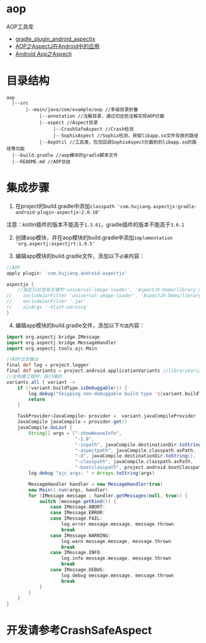 # aop

AOP工具库

- [gradle_plugin_android_aspectjx](https://github.com/HujiangTechnology/gradle_plugin_android_aspectjx)
- [AOP之AspectJ在Android中的应用](https://www.jianshu.com/p/80a1e70598fe)
- [Android Aop之Aspectj](https://www.zybuluo.com/TryLoveCatch/note/1430181)

# 目录结构

```
aop
  |--src
       |--main/java/com/example/aop //多级目录折叠
            |--annotation //注解目录，通过切这些注解实现AOP拦截
            |--aspect //Aspect目录
                 |--CrashSafeAspect //Crash检测
                 |--SophixAspect //Sophix检测，获取libapp.so文件存放的路径
            |--AopUtil //工具类，包含回调SophixAspect拦截到的libapp.so的路径等功能
  |--build.gradle //aop模块的gradle脚本文件
  |--README.md //AOP总结
```

# 集成步骤

1. 在project的build.gradle中添加`classpath 'com.hujiang.aspectjx:gradle-android-plugin-aspectjx:2.0.10'`

注意：kotlin插件的版本不能高于`1.3.61`，gradle插件的版本不能高于`3.6.1`

2. 创建aop模块，并在aop模块的build.gradle中添加`implementation 'org.aspectj:aspectjrt:1.9.5'`

3. 编辑app模块的build.gradle文件，添加以下`必要`内容：

```groovy
//AOP
apply plugin: 'com.hujiang.android-aspectjx'

aspectjx {
    //指定只对含有关键字'universal-image-loader', 'AspectJX-Demo/library'的库进行织入扫描，忽略其他库，提升编译效率
//    includeJarFilter 'universal-image-loader', 'AspectJX-Demo/library'
//    excludeJarFilter '.jar'
//    ajcArgs '-Xlint:warning'
}
```

4. 编辑app模块的build.gradle文件，添加以下`可选`内容：

```groovy
import org.aspectj.bridge.IMessage
import org.aspectj.bridge.MessageHandler
import org.aspectj.tools.ajc.Main

//AOP日志输出
final def log = project.logger
final def variants = project.android.applicationVariants //libraryVariants
//在构建工程时，执行编织
variants.all { variant ->
    if (!variant.buildType.isDebuggable()) {
        log.debug("Skipping non-debuggable build type '${variant.buildType.name}'.")
        return
    }

    TaskProvider<JavaCompile> provider =  variant.javaCompileProvider
    JavaCompile javaCompile = provider.get()
    javaCompile.doLast {
        String[] args = ["-showWeaveInfo",
                         "-1.8",
                         "-inpath", javaCompile.destinationDir.toString(),
                         "-aspectpath", javaCompile.classpath.asPath,
                         "-d", javaCompile.destinationDir.toString(),
                         "-classpath", javaCompile.classpath.asPath,
                         "-bootclasspath", project.android.bootClasspath.join(File.pathSeparator)]
        log.debug "ajc args: " + Arrays.toString(args)

        MessageHandler handler = new MessageHandler(true)
        new Main().run(args, handler)
        for (IMessage message : handler.getMessages(null, true)) {
            switch (message.getKind()) {
                case IMessage.ABORT:
                case IMessage.ERROR:
                case IMessage.FAIL:
                    log.error message.message, message.thrown
                    break
                case IMessage.WARNING:
                    log.warn message.message, message.thrown
                    break
                case IMessage.INFO:
                    log.info message.message, message.thrown
                    break
                case IMessage.DEBUG:
                    log.debug message.message, message.thrown
                    break
            }
        }
    }
}
```

# 开发请参考CrashSafeAspect